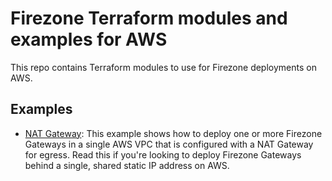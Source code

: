 # Firezone Terraform modules and examples for AWS

This repo contains Terraform modules to use for Firezone deployments on AWS.

## Examples

- [NAT Gateway](./examples/nat-gateway): This example shows how to deploy one or
  more Firezone Gateways in a single AWS VPC that is configured with a NAT
  Gateway for egress. Read this if you're looking to deploy Firezone Gateways
  behind a single, shared static IP address on AWS.
